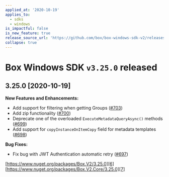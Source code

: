 ```yaml
---
applied_at: '2020-10-19'
applies_to:
  - sdks
  - windows
is_impactful: false
is_new_feature: true
release_source_url: 'https://github.com/box/box-windows-sdk-v2/releases/tag/v3.25.0'
collapse: true
---
```


# Box Windows SDK `v3.25.0` released

## 3.25.0 [2020-10-19]

**New Features and Enhancements:**

- Add support for filtering when getting Groups ([#703][1])
- Add zip functionality ([#700][2])
- Deprecate one of the overloaded `ExecuteMetadataQueryAsync()` methods ([#699][3])
- Add support for `copyInstanceOnItemCopy` field for metadata templates  ([#698][4])

**Bug Fixes:**

- Fix bug with JWT Authentication automatic retry ([#697][5])

[https://www.nuget.org/packages/Box.V2/3.25.0][6]
[https://www.nuget.org/packages/Box.V2.Core/3.25.0][7]

[1]: https://github.com/box/box-windows-sdk-v2/issues/703

[2]: https://github.com/box/box-windows-sdk-v2/issues/700

[3]: https://github.com/box/box-windows-sdk-v2/issues/699

[4]: https://github.com/box/box-windows-sdk-v2/issues/698

[5]: https://github.com/box/box-windows-sdk-v2/issues/697

[6]: https://www.nuget.org/packages/Box.V2/3.25.0

[7]: https://www.nuget.org/packages/Box.V2.Core/3.25.0
